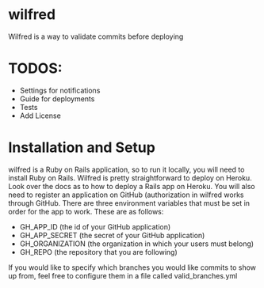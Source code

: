 wilfred
=======

Wilfred is a way to validate commits before deploying

TODOS:
====
- Settings for notifications
- Guide for deployments
- Tests
- Add License

Installation and Setup
====
wilfred is a Ruby on Rails application, so to run it locally, you will need to install Ruby on Rails.  Wilfred is pretty 
straightforward to deploy on Heroku.  Look over the docs as to how to deploy a Rails app on Heroku.  You will also need to 
register an application on GitHub (authorization in wilfred works through GitHub.  There are three 
environment variables that must be set in order for the app to work.  These are as follows:

- GH_APP_ID (the id of your GitHub application)
- GH_APP_SECRET (the secret of your GitHub application)
- GH_ORGANIZATION (the organization in which your users must belong)
- GH_REPO (the repository that you are following)

If you would like to specify which branches you would like commits to show up from, feel free to configure them in a file called valid_branches.yml


